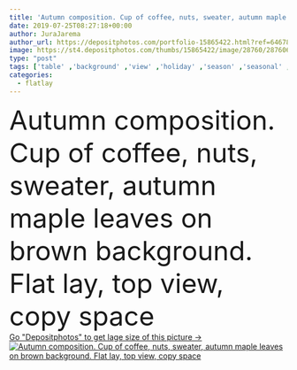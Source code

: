```yaml
---
title: 'Autumn composition. Cup of coffee, nuts, sweater, autumn maple leaves on brown background. Flat lay, top view, copy space'
date: 2019-07-25T08:27:18+00:00
author: JuraJarema
author_url: https://depositphotos.com/portfolio-15865422.html?ref=64678756
image: https://st4.depositphotos.com/thumbs/15865422/image/28760/287606000/api_thumb_450.jpg?forcejpeg=true
type: "post"
tags: ['table' ,'background' ,'view' ,'holiday' ,'season' ,'seasonal' ,'nature' ,'leaf' ,'abstract' ,'plant' ,'autumn' ,'leaves' ,'maple' ,'orange' ,'golden' ,'natural' ,'brown' ,'fall' ,'october' ,'pattern' ,'coffee' ,'frame' ,'fashion' ,'modern' ,'creative' ,'concept' ,'cozy' ,'lay' ,'stylish' ,'flat' ,'lifestyle' ,'desk' ,'trendy' ,'composition' ,'styled' ,'top' ,'layout' ,'sweater' ,'herbarium' ,'above' ,'arrangement' ,'autumnal' ,'thanksgiving' ,'trend' ,'minimal' ,'overhead' ,'minimalistic' ,'flat lay' ,'flatlay' ]
categories: 
  - flatlay
---
```

<div aling="center">
            <font size="60"> Autumn composition. Cup of coffee, nuts, sweater, autumn maple leaves on brown background. Flat lay, top view, copy space</font>   
</div>
<div>
    <a href='https://st4.depositphotos.com/thumbs/15865422/image/28760/287606000/api_thumb_450.jpg?forcejpeg=true?ref=64678756' target=_blank > Go "Depositphotos" to get lage size of this picture ->
        <img href='https://st4.depositphotos.com/thumbs/15865422/image/28760/287606000/api_thumb_450.jpg?forcejpeg=true?ref=64678756' src='https://st4.depositphotos.com/15865422/28760/i/950/depositphotos_287606000-stock-photo-autumn-composition-cup-of-coffee.jpg?forcejpeg=true' alt='Autumn composition. Cup of coffee, nuts, sweater, autumn maple leaves on brown background. Flat lay, top view, copy space' >
    </a>
</div>
